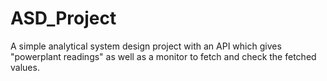 # ASD_Project

A simple analytical system design project with an API which gives "powerplant readings" as well as a monitor to fetch and check the fetched values.
